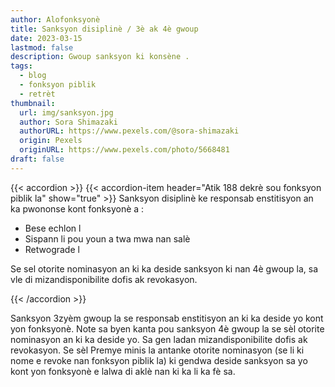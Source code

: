 ```yaml
---
author: Alofonksyonè
title: Sanksyon disiplinè / 3è ak 4è gwoup
date: 2023-03-15
lastmod: false
description: Gwoup sanksyon ki konsène .
tags:
  - blog
  - fonksyon piblik
  - retrèt 
thumbnail:
  url: img/sanksyon.jpg
  author: Sora Shimazaki
  authorURL: https://www.pexels.com/@sora-shimazaki
  origin: Pexels
  originURL: https://www.pexels.com/photo/5668481
draft: false
---
```


{{< accordion >}}
  {{< accordion-item header="Atik 188 dekrè sou fonksyon piblik la" show="true" >}}
  Sanksyon disiplinè ke responsab enstitisyon an ka pwononse kont fonksyonè a : 
  - Bese echlon l
  - Sispann li pou youn a twa mwa nan salè
  - Retwograde l

  Se sel otorite nominasyon an ki ka deside sanksyon ki nan 4è gwoup la, sa vle di mizandisponibilite dofis ak revokasyon.

  <!-- {{< /accordion-item >}}
  {{< accordion-item header="Accordion Item #2" >}}
    This is the third item's accordion body.
  {{< /accordion-item >}} -->
  <!-- {{< accordion-item header="Accordion Item #3" >}}
    This is the third item's accordion body.
  {{< /accordion-item >}} -->
{{< /accordion >}}

Sanksyon 3zyèm gwoup la se responsab enstitisyon an ki ka deside yo kont yon fonksyonè. Note sa byen kanta pou sanksyon 4è gwoup la se sèl otorite nominasyon an ki ka deside yo. Sa gen ladan mizandisponibilite dofis ak revokasyon. Se sèl Premye minis la antanke otorite nominasyon (se li ki nome e revoke nan fonksyon piblik la) ki gendwa deside sanksyon sa yo kont yon fonksyonè e lalwa di aklè nan ki ka li ka fè sa.